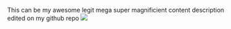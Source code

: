 This can be my awesome legit mega super magnificient content description edited on my github repo
![](https://www.w3schools.com/w3images/fjords.jpg)
